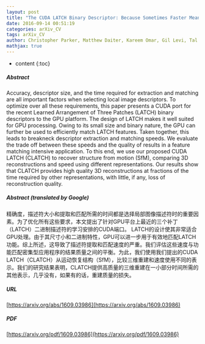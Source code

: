 ```yaml
---
layout: post
title: "The CUDA LATCH Binary Descriptor: Because Sometimes Faster Means Better"
date: 2016-09-14 00:51:19
categories: arXiv_CV
tags: arXiv_CV
author: Christopher Parker, Matthew Daiter, Kareem Omar, Gil Levi, Tal Hassner
mathjax: true
---
```


* content
{:toc}

##### Abstract
Accuracy, descriptor size, and the time required for extraction and matching are all important factors when selecting local image descriptors. To optimize over all these requirements, this paper presents a CUDA port for the recent Learned Arrangement of Three Patches (LATCH) binary descriptors to the GPU platform. The design of LATCH makes it well suited for GPU processing. Owing to its small size and binary nature, the GPU can further be used to efficiently match LATCH features. Taken together, this leads to breakneck descriptor extraction and matching speeds. We evaluate the trade off between these speeds and the quality of results in a feature matching intensive application. To this end, we use our proposed CUDA LATCH (CLATCH) to recover structure from motion (SfM), comparing 3D reconstructions and speed using different representations. Our results show that CLATCH provides high quality 3D reconstructions at fractions of the time required by other representations, with little, if any, loss of reconstruction quality.

##### Abstract (translated by Google)
精确度，描述符大小和提取和匹配所需的时间都是选择局部图像描述符时的重要因素。为了优化所有这些要求，本文提出了针对GPU平台上最近的三个补丁（LATCH）二进制描述符的学习安排的CUDA端口。 LATCH的设计使其非常适合GPU处理。由于其尺寸小和二进制特性，GPU可以进一步用于有效地匹配LATCH功能。综上所述，这导致了描述符提取和匹配速度的严重。我们评估这些速度与功能匹配密集型应用程序的结果质量之间的平衡。为此，我们使用我们提出的CUDA LATCH（CLATCH）从运动恢复结构（SfM），比较三维重建和速度使用不同的表示。我们的研究结果表明，CLATCH提供高质量的三维重建在一小部分时间所需的其他表示，几乎没有，如果有的话，重建质量的损失。

##### URL
[https://arxiv.org/abs/1609.03986](https://arxiv.org/abs/1609.03986)

##### PDF
[https://arxiv.org/pdf/1609.03986](https://arxiv.org/pdf/1609.03986)

